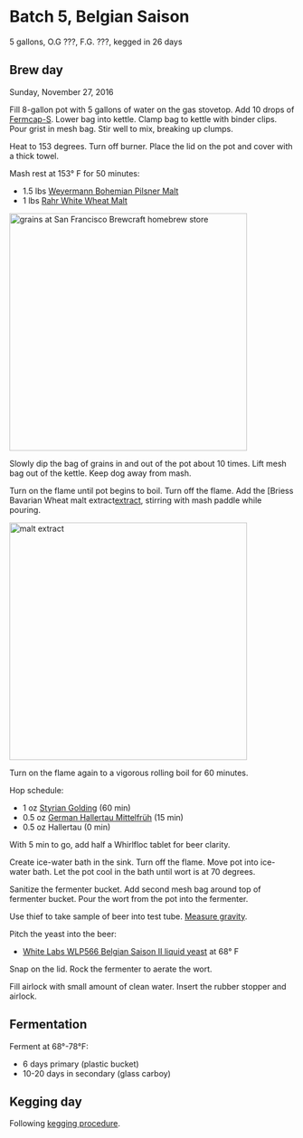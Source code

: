 # Batch 5, Belgian Saison

5 gallons, O.G ???, F.G. ???, kegged in 26 days

## Brew day

Sunday, November 27, 2016

Fill 8-gallon pot with 5 gallons of water on the gas stovetop.
Add 10 drops of [Fermcap-S][fermcap].
Lower bag into kettle.
Clamp bag to kettle with binder clips.
Pour grist in mesh bag.
Stir well to mix, breaking up clumps.

[fermcap]: http://www.northernbrewer.com/fermcap-s-1-oz

Heat to 153 degrees.
Turn off burner.
Place the lid on the pot and cover with a thick towel.

Mash rest at 153° F for 50 minutes:

* 1.5 lbs [Weyermann Bohemian Pilsner Malt][pilsner]
* 1 lbs [Rahr White Wheat Malt][wheat]

[pilsner]: http://www.northernbrewer.com/weyermann-bohemian-pilsner
[wheat]: http://www.northernbrewer.com/rahr-white-wheat-malt

<img alt="grains at San Francisco Brewcraft homebrew store"
src="https://cloud.githubusercontent.com/assets/198/16359722/05aa24be-3af5-11e6-80bc-9c204393ef10.png"
width="420px">

Slowly dip the bag of grains in and out of the pot about 10 times.
Lift mesh bag out of the kettle.
Keep dog away from mash.

Turn on the flame until pot begins to boil.
Turn off the flame.
Add the [Briess Bavarian Wheat malt extract[extract],
stirring with mash paddle while pouring.

[extract]: http://www.brewingwithbriess.com/Products/Extracts.htm#BavarianWheat

<img alt="malt extract"
src="https://cloud.githubusercontent.com/assets/198/20651396/93883082-b499-11e6-9968-40acbff8e357.JPG"
width="420px">

Turn on the flame again to a vigorous rolling boil for 60 minutes.

Hop schedule:

* 1 oz [Styrian Golding][golding] (60 min)
* 0.5 oz [German Hallertau Mittelfrüh][hallertau] (15 min)
* 0.5 oz Hallertau (0 min)

[hallertau]: https://bsgcraftbrewing.com/german-hallertau-mittlefr%C3%BCh
[golding]: https://bsgcraftbrewing.com/slovenian-styrian-goldings

With 5 min to go,
add half a Whirlfloc tablet for beer clarity.

Create ice-water bath in the sink.
Turn off the flame.
Move pot into ice-water bath.
Let the pot cool in the bath until wort is at 70 degrees.

Sanitize the fermenter bucket.
Add second mesh bag around top of fermenter bucket.
Pour the wort from the pot into the fermenter.

Use thief to take sample of beer into test tube.
[Measure gravity][gravity].

[gravity]: ../procedures.md#measure-gravity

Pitch the yeast into the beer:

* [White Labs WLP566 Belgian Saison II liquid yeast][yeast] at 68° F

[yeast]: http://www.whitelabs.com/yeast-bank/wlp566-belgian-saison-ii-yeast

Snap on the lid.
Rock the fermenter to aerate the wort.

Fill airlock with small amount of clean water.
Insert the rubber stopper and airlock.

## Fermentation

Ferment at 68°-78°F:

* 6 days primary (plastic bucket)
* 10-20 days in secondary (glass carboy)

## Kegging day

Following [kegging procedure][kegging].

[kegging]: ../procedures.md#kegging
